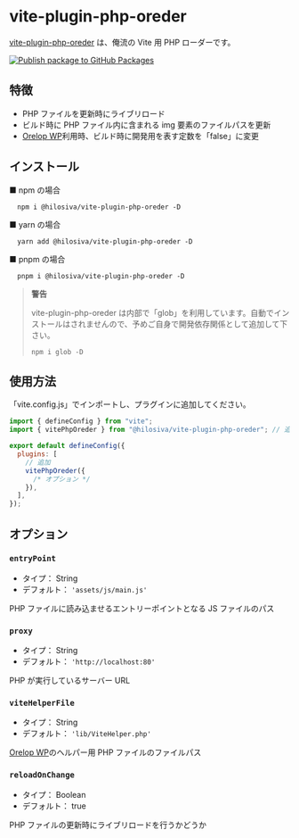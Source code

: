 # vite-plugin-php-oreder

[vite-plugin-php-oreder](https://github.com/hilosiva/vite-plugin-php-oreder) は、俺流の Vite 用 PHP ローダーです。

[![Publish package to GitHub Packages](https://github.com/hilosiva/vite-plugin-php-oreder/actions/workflows/auto-publish.yml/badge.svg?branch=main)](https://github.com/hilosiva/vite-plugin-php-oreder/actions/workflows/auto-publish.yml)

## 特徴

- PHP ファイルを更新時にライブリロード
- ビルド時に PHP ファイル内に含まれる img 要素のファイルパスを更新
- [Orelop WP](https://github.com/hilosiva/orelop-wp)利用時、ビルド時に開発用を表す定数を「false」に変更

## インストール

■ npm の場合

```console
  npm i @hilosiva/vite-plugin-php-oreder -D
```

■ yarn の場合

```console
  yarn add @hilosiva/vite-plugin-php-oreder -D
```

■ pnpm の場合

```console
  pnpm i @hilosiva/vite-plugin-php-oreder -D
```

> **警告**
>
> vite-plugin-php-oreder は内部で「glob」を利用しています。自動でインストールはされませんので、予めご自身で開発依存関係として追加して下さい。
>
> ```console
> npm i glob -D
> ```

## 使用方法

「vite.config.js」でインポートし、プラグインに追加してください。

```javascript
import { defineConfig } from "vite";
import { vitePhpOreder } from "@hilosiva/vite-plugin-php-oreder"; // 追加

export default defineConfig({
  plugins: [
    // 追加
    vitePhpOreder({
      /* オプション */
    }),
  ],
});
```

## オプション

### `entryPoint`

- タイプ： String
- デフォルト： `'assets/js/main.js'`

PHP ファイルに読み込ませるエントリーポイントとなる JS ファイルのパス

### `proxy`

- タイプ： String
- デフォルト： `'http://localhost:80'`

PHP が実行しているサーバー URL

### `viteHelperFile`

- タイプ： String
- デフォルト： `'lib/ViteHelper.php'`

[Orelop WP](https://github.com/hilosiva/orelop-wp)のヘルパー用 PHP ファイルのファイルパス

### `reloadOnChange`

- タイプ： Boolean
- デフォルト： true

PHP ファイルの更新時にライブリロードを行うかどうか
